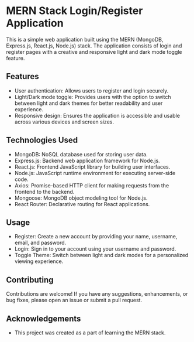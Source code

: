 # MERN Stack Login/Register Application

This is a simple web application built using the MERN (MongoDB, Express.js, React.js, Node.js) stack. The application consists of login and register pages with a creative and responsive light and dark mode toggle feature.

## Features

- User authentication: Allows users to register and login securely.
- Light/Dark mode toggle: Provides users with the option to switch between light and dark themes for better readability and user experience.
- Responsive design: Ensures the application is accessible and usable across various devices and screen sizes.

## Technologies Used

- MongoDB: NoSQL database used for storing user data.
- Express.js: Backend web application framework for Node.js.
- React.js: Frontend JavaScript library for building user interfaces.
- Node.js: JavaScript runtime environment for executing server-side code.
- Axios: Promise-based HTTP client for making requests from the frontend to the backend.
- Mongoose: MongoDB object modeling tool for Node.js.
- React Router: Declarative routing for React applications.

## Usage

- Register: Create a new account by providing your name, username, email, and password.
- Login: Sign in to your account using your username and password.
- Toggle Theme: Switch between light and dark modes for a personalized viewing experience.

## Contributing

Contributions are welcome! If you have any suggestions, enhancements, or bug fixes, please open an issue or submit a pull request.

## Acknowledgements

- This project was created as a part of learning the MERN stack.
